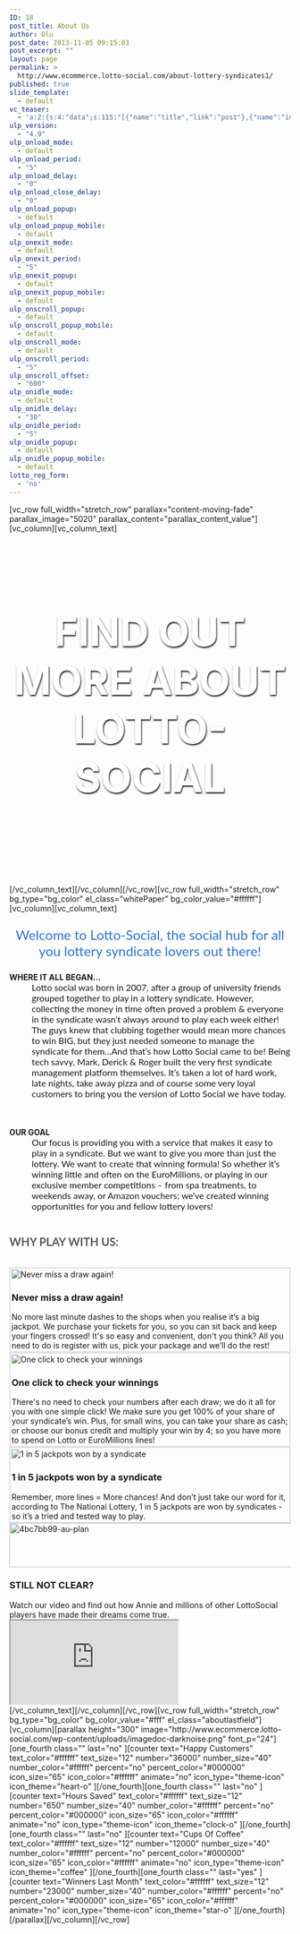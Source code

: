 ```yaml
---
ID: 18
post_title: About Us
author: Olu
post_date: 2013-11-05 09:15:03
post_excerpt: ""
layout: page
permalink: >
  http://www.ecommerce.lotto-social.com/about-lottery-syndicates1/
published: true
slide_template:
  - default
vc_teaser:
  - 'a:2:{s:4:"data";s:115:"[{"name":"title","link":"post"},{"name":"image","image":"featured","link":"none"},{"name":"text","mode":"excerpt"}]";s:7:"bgcolor";s:0:"";}'
ulp_version:
  - "4.9"
ulp_onload_mode:
  - default
ulp_onload_period:
  - "5"
ulp_onload_delay:
  - "0"
ulp_onload_close_delay:
  - "0"
ulp_onload_popup:
  - default
ulp_onload_popup_mobile:
  - default
ulp_onexit_mode:
  - default
ulp_onexit_period:
  - "5"
ulp_onexit_popup:
  - default
ulp_onexit_popup_mobile:
  - default
ulp_onscroll_popup:
  - default
ulp_onscroll_popup_mobile:
  - default
ulp_onscroll_mode:
  - default
ulp_onscroll_period:
  - "5"
ulp_onscroll_offset:
  - "600"
ulp_onidle_mode:
  - default
ulp_onidle_delay:
  - "30"
ulp_onidle_period:
  - "5"
ulp_onidle_popup:
  - default
ulp_onidle_popup_mobile:
  - default
lotto_reg_form:
  - 'no'
---
```

[vc_row full_width="stretch_row" parallax="content-moving-fade" parallax_image="5020" parallax_content="parallax_content_value"][vc_column][vc_column_text]
<p style="text-align: center; color: #fff; margin-top: 132px; margin-bottom: 148px; font-size: 72px; font-weight: 900; text-shadow: 1px 2px 3px #000;"><strong>FIND OUT MORE ABOUT
LOTTO-SOCIAL</strong></p>
[/vc_column_text][/vc_column][/vc_row][vc_row full_width="stretch_row" bg_type="bg_color" el_class="whitePaper" bg_color_value="#ffffff"][vc_column][vc_column_text]
<p style="text-align: center; color: #2f76d2; font-family: lato; font-size: 24px;">Welcome to Lotto-Social, the social hub for all you lottery syndicate lovers out there!</p>

<dl><dt><strong>WHERE IT ALL BEGAN...</strong></dt><dd style="font-family: lato; font-size: 16px;">Lotto social was born in 2007, after a group of university friends grouped together to play in a lottery syndicate. However, collecting the money in time often proved a problem &amp; everyone in the syndicate wasn’t always around to play each week either! The guys knew that clubbing together would mean more chances to win BIG, but they just needed someone to manage the syndicate for them…And that’s how Lotto Social came to be! Being tech savvy, Mark, Derick &amp; Roger built the very first syndicate management platform themselves. It’s taken a lot of hard work, late nights, take away pizza and of course some very loyal customers to bring you the version of Lotto Social we have today.

&nbsp;

</dd><dd></dd><dt><strong>OUR GOAL</strong></dt><dd style="font-family: lato; font-size: 16px;">Our focus is providing you with a service that makes it easy to play in a syndicate. But we want to give you more than just the lottery. We want to create that winning formula! So whether it’s winning little and often on the EuroMillions, or playing in our exclusive member competitions – from spa treatments, to weekends away, or Amazon vouchers; we've created winning opportunities for you and fellow lottery lovers!</dd></dl>
<h3 class="text-center" style="color: hsl(0, 0%, 34%); font-family: lato; font-size: 20px; margin: 42px 0 34px;">WHY PLAY WITH US:</h3>
<div class="row">
<div class="col-md-4">
<div class="thumbnail" style="border: 2px solid hsl(0, 0%, 88%); padding: 2px;">

<img src="https://imageupdater.s3.amazonaws.com/ls/ab003.jpg" alt="Never miss a draw again!" />
<div class="caption">
<h3>Never miss a draw again!</h3>
No more last minute dashes to the shops when you realise it’s a big jackpot. We purchase your tickets for you, so you can sit back and keep your fingers crossed! It's so easy and convenient, don't you think? All you need to do is register with us, pick your package and we’ll do the rest!

</div>
</div>
</div>
<div class="col-md-4">
<div class="thumbnail" style="border: 2px solid hsl(0, 0%, 88%); padding: 2px;">

<img src="https://imageupdater.s3.amazonaws.com/ls/ab001.jpg" alt="One click to check your winnings" />
<div class="caption">
<h3>One click to check your winnings</h3>
There's no need to check your numbers after each draw; we do it all for you with one simple click! We make sure you get 100% of your share of your syndicate’s win. Plus, for small wins, you can take your share as cash; or choose our bonus credit and multiply your win by 4; so you have more to spend on Lotto or EuroMillions lines!

</div>
</div>
</div>
<div class="col-md-4">
<div class="thumbnail" style="border: 2px solid hsl(0, 0%, 88%); padding: 2px;">

<img src="https://imageupdater.s3.amazonaws.com/ls/ab002.jpg" alt="1 in 5 jackpots won by a syndicate" />
<div class="caption">
<h3>1 in 5 jackpots won by a syndicate</h3>
Remember, more lines = More chances! And don’t just take our word for it, according to The National Lottery, 1 in 5 jackpots are won by syndicates - so it’s a tried and tested way to play.

</div>
</div>
</div>
</div>
<a style="margin: 20px 0px;" href="http://www.ecommerce.lotto-social.com/pricing/"><img class="size-full wp-image-5047 aligncenter" src="http://www.ecommerce.lotto-social.com/wp-content/uploads/4bc7bb99-au-plan1.png" alt="4bc7bb99-au-plan" width="623" height="79" /></a>
<div class="col-md-6">
<div class="stillntclear">
<h3 class="">STILL NOT CLEAR?</h3>
Watch our video and find out how Annie and millions of other LottoSocial players have made their dreams come true.<img src="http://www.ecommerce.lotto-social.com/wp-content/uploads/9af01c51-two396.png" alt="" />

</div>
</div>
<div class="col-md-6"><iframe src="http://fast.wistia.net/embed/iframe/acr33o7op8" width="300" height="150"></iframe></div>
<script src="//fast.wistia.com/assets/external/popover-v1.js"></script>[/vc_column_text][/vc_column][/vc_row][vc_row full_width="stretch_row" bg_type="bg_color" bg_color_value="#fff" el_class="aboutlastfield"][vc_column][parallax height="300" image="http://www.ecommerce.lotto-social.com/wp-content/uploads/imagedoc-darknoise.png" font_p="24"][one_fourth class="" last="no" ][counter text="Happy Customers" text_color="#ffffff" text_size="12" number="36000" number_size="40" number_color="#ffffff" percent="no" percent_color="#000000" icon_size="65" icon_color="#ffffff" animate="no" icon_type="theme-icon" icon_theme="heart-o" ][/one_fourth][one_fourth class="" last="no" ][counter text="Hours Saved" text_color="#ffffff" text_size="12" number="650" number_size="40" number_color="#ffffff" percent="no" percent_color="#000000" icon_size="65" icon_color="#ffffff" animate="no" icon_type="theme-icon" icon_theme="clock-o" ][/one_fourth][one_fourth class="" last="no" ][counter text="Cups Of Coffee" text_color="#ffffff" text_size="12" number="12000" number_size="40" number_color="#ffffff" percent="no" percent_color="#000000" icon_size="65" icon_color="#ffffff" animate="no" icon_type="theme-icon" icon_theme="coffee" ][/one_fourth][one_fourth class="" last="yes" ][counter text="Winners Last Month" text_color="#ffffff" text_size="12" number="23000" number_size="40" number_color="#ffffff" percent="no" percent_color="#000000" icon_size="65" icon_color="#ffffff" animate="no" icon_type="theme-icon" icon_theme="star-o" ][/one_fourth][/parallax][/vc_column][/vc_row]